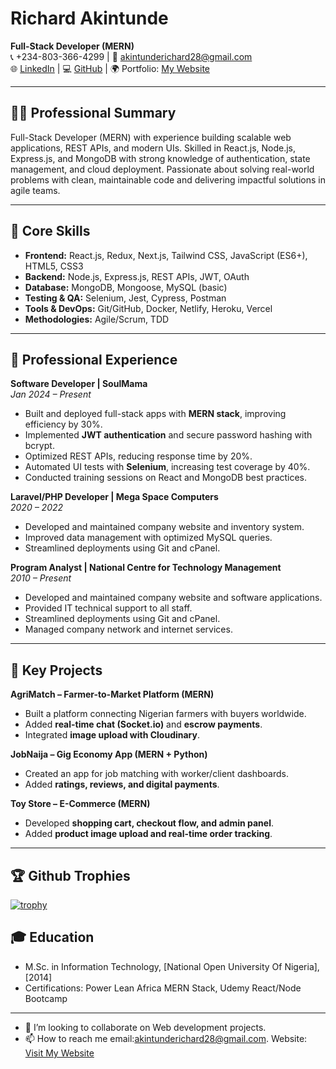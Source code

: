 # Richard Akintunde
**Full-Stack Developer (MERN)**  
📞 +234-803-366-4299 | 📧 akintunderichard28@gmail.com  
🌐 [LinkedIn](https://www.linkedin.com/in/richard-akintunde/) | 💻 [GitHub](https://github.com/Richdigital2021) | 🌍 Portfolio: [My Website](https://richdigital2021.github.io/portfolio/)  

---

## 🧑‍💻 Professional Summary
Full-Stack Developer (MERN) with experience building scalable web applications, REST APIs, and modern UIs. Skilled in React.js, Node.js, Express.js, and MongoDB with strong knowledge of authentication, state management, and cloud deployment. Passionate about solving real-world problems with clean, maintainable code and delivering impactful solutions in agile teams.

---

## 🔧 Core Skills
- **Frontend:** React.js, Redux, Next.js, Tailwind CSS, JavaScript (ES6+), HTML5, CSS3  
- **Backend:** Node.js, Express.js, REST APIs, JWT, OAuth  
- **Database:** MongoDB, Mongoose, MySQL (basic)  
- **Testing & QA:** Selenium, Jest, Cypress, Postman  
- **Tools & DevOps:** Git/GitHub, Docker, Netlify, Heroku, Vercel  
- **Methodologies:** Agile/Scrum, TDD  

---

## 💼 Professional Experience

**Software Developer | SoulMama**  
*Jan 2024 – Present*  
- Built and deployed full-stack apps with **MERN stack**, improving efficiency by 30%.  
- Implemented **JWT authentication** and secure password hashing with bcrypt.  
- Optimized REST APIs, reducing response time by 20%.  
- Automated UI tests with **Selenium**, increasing test coverage by 40%.  
- Conducted training sessions on React and MongoDB best practices.  

**Laravel/PHP Developer | Mega Space Computers**  
*2020 – 2022*  
- Developed and maintained company website and inventory system.  
- Improved data management with optimized MySQL queries.  
- Streamlined deployments using Git and cPanel.  

**Program Analyst | National Centre for Technology Management**  
*2010 – Present*  
- Developed and maintained company website and software applications.  
- Provided IT technical support to all staff.
- Streamlined deployments using Git and cPanel.
- Managed company network and internet services.  
---

## 🚀 Key Projects

**AgriMatch – Farmer-to-Market Platform (MERN)**  
- Built a platform connecting Nigerian farmers with buyers worldwide.  
- Added **real-time chat (Socket.io)** and **escrow payments**.  
- Integrated **image upload with Cloudinary**.  

**JobNaija – Gig Economy App (MERN + Python)**  
- Created an app for job matching with worker/client dashboards.  
- Added **ratings, reviews, and digital payments**.  

**Toy Store – E-Commerce (MERN)**  
- Developed **shopping cart, checkout flow, and admin panel**.  
- Added **product image upload and real-time order tracking**.  

---

##  🏆 Github Trophies
[![trophy](https://github-profile-trophy.vercel.app/?username=Richdigital2021&theme=onedark)](https://github.com/ryo-ma/github-profile-trophy)

## 🎓 Education
- M.Sc. in Information Technology, [National Open University Of Nigeria], [2014]  
- Certifications: Power Lean Africa MERN Stack, Udemy React/Node Bootcamp  

---

- 💞️ I’m looking to collaborate on Web development projects.
- 📫 How to reach me email:akintunderichard28@gmail.com. Website: [Visit My Website](https://richdigital2021.github.io/portfolio/)

<!---
Richdigital2021/Richdigital2021 is a ✨ special ✨ repository because its `README.md` (this file) appears on your GitHub profile.
You can click the Preview link to take a look at your changes.
--->

